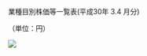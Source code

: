 業種目別株価等一覧表(平成30年 $3.4$ 月分)

（単位：円）

![](https://www.nta.go.jp/tmp/0bde9502-d2eb-4bda-b853-08fc1b203668/images/e1c92e5f2a666f15f8705cffa1297a9a070e33704464638b2884281424358231.jpg)